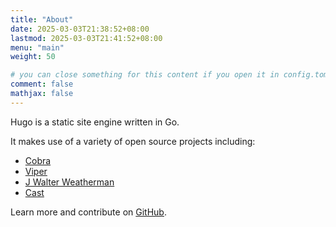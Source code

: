 ```yaml
---
title: "About"
date: 2025-03-03T21:38:52+08:00
lastmod: 2025-03-03T21:41:52+08:00
menu: "main"
weight: 50

# you can close something for this content if you open it in config.toml.
comment: false
mathjax: false
---
```


Hugo is a static site engine written in Go.


It makes use of a variety of open source projects including:

* [Cobra](https://github.com/spf13/cobra)
* [Viper](https://github.com/spf13/viper)
* [J Walter Weatherman](https://github.com/spf13/jWalterWeatherman)
* [Cast](https://github.com/spf13/cast)

Learn more and contribute on [GitHub](https://github.com/gohugoio).

